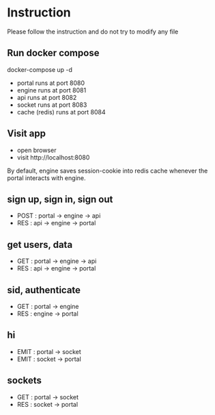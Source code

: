 # Instruction

Please follow the instruction and do not try to modify any file

## Run docker compose
docker-compose up -d

- portal runs at port 8080
- engine runs at port 8081
- api runs at port 8082
- socket runs at port 8083
- cache (redis) runs at port 8084

## Visit app
- open browser
- visit http://localhost:8080

By default, engine saves session-cookie into redis cache whenever the portal interacts with engine.

## sign up, sign in, sign out
- POST  : portal -> engine -> api
- RES   : api -> engine -> portal

## get users, data
- GET   : portal -> engine -> api
- RES   : api -> engine -> portal

## sid, authenticate
- GET   : portal -> engine
- RES   : engine -> portal

## hi
- EMIT  : portal -> socket
- EMIT  : socket -> portal

## sockets
- GET   : portal -> socket
- RES   : socket -> portal